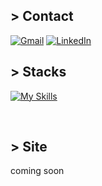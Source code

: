 ## > Contact
[![Gmail](https://img.shields.io/badge/Gmail-D14836?style=for-the-badge&logo=gmail&logoColor=white)](mailto:thiagohcalvi@gmail.com?)
[![LinkedIn](https://img.shields.io/badge/linkedin-%230077B5.svg?style=for-the-badge&logo=linkedin&logoColor=white)](https://www.linkedin.com/in/thiagohcalvi?jobid=1234&lipi=urn%3Ali%3Apage%3Ad_jobs_easyapply_pdfgenresume%3BkusDSlCFQrOxEpTobBqCcg%3D%3D&licu=urn%3Ali%3Acontrol%3Ad_jobs_easyapply_pdfgenresume-v02_profile)
<br>

## > Stacks


[![My Skills](https://skills.thijs.gg/icons?i=js,html,css,cpp,nodejs,vscode&theme=dark)](https://skills.thijs.gg)

<br>


<!-- ![Anurag's GitHub stats](https://github-readme-stats.vercel.app/api?username=thiagocalvi&show_icons=true&theme=radical)

[![Top Langs](https://github-readme-stats.vercel.app/api/top-langs/?username=thiagocalvi&layout=demo)](https://github.com/anuraghazra/github-readme-stats)
 -->
## > Site
coming soon
